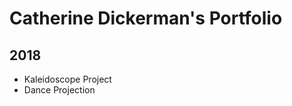 # Catherine Dickerman's Portfolio
## 2018

* Kaleidoscope Project
* Dance Projection


<script src="processing.min.js"></script>
<canvas data-processing-sources="danceprojection.pde Particle.pde"
    style="display:block; margin-left:auto; margin-right:auto;"></canvas>

<canvas data-processing-sources="Project/Project.pde Project/Polygon.pde Project/Ball.pde Project/Drawable.pde" style="display:block; margin-left:auto; margin-right:auto;"></canvas>
